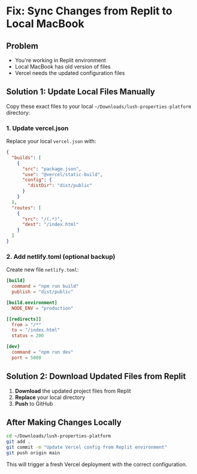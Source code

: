 # Fix: Sync Changes from Replit to Local MacBook

## Problem
- You're working in Replit environment 
- Local MacBook has old version of files
- Vercel needs the updated configuration files

## Solution 1: Update Local Files Manually

Copy these exact files to your local `~/Downloads/lush-properties-platform` directory:

### 1. Update vercel.json
Replace your local `vercel.json` with:
```json
{
  "builds": [
    {
      "src": "package.json",
      "use": "@vercel/static-build",
      "config": {
        "distDir": "dist/public"
      }
    }
  ],
  "routes": [
    {
      "src": "/(.*)",
      "dest": "/index.html"
    }
  ]
}
```

### 2. Add netlify.toml (optional backup)
Create new file `netlify.toml`:
```toml
[build]
  command = "npm run build"
  publish = "dist/public"

[build.environment]
  NODE_ENV = "production"

[[redirects]]
  from = "/*"
  to = "/index.html"
  status = 200

[dev]
  command = "npm run dev"
  port = 5000
```

## Solution 2: Download Updated Files from Replit

1. **Download** the updated project files from Replit
2. **Replace** your local directory
3. **Push** to GitHub

## After Making Changes Locally

```bash
cd ~/Downloads/lush-properties-platform
git add .
git commit -m "Update Vercel config from Replit environment"
git push origin main
```

This will trigger a fresh Vercel deployment with the correct configuration.